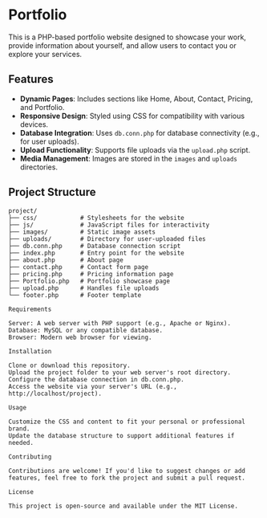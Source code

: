# Portfolio

This is a PHP-based portfolio website designed to showcase your work, provide information about yourself, and allow users to contact you or explore your services.

## Features

- **Dynamic Pages**: Includes sections like Home, About, Contact, Pricing, and Portfolio.
- **Responsive Design**: Styled using CSS for compatibility with various devices.
- **Database Integration**: Uses `db.conn.php` for database connectivity (e.g., for user uploads).
- **Upload Functionality**: Supports file uploads via the `upload.php` script.
- **Media Management**: Images are stored in the `images` and `uploads` directories.

## Project Structure

```plaintext
project/
├── css/            # Stylesheets for the website
├── js/             # JavaScript files for interactivity
├── images/         # Static image assets
├── uploads/        # Directory for user-uploaded files
├── db.conn.php     # Database connection script
├── index.php       # Entry point for the website
├── about.php       # About page
├── contact.php     # Contact form page
├── pricing.php     # Pricing information page
├── Portfolio.php   # Portfolio showcase page
├── upload.php      # Handles file uploads
└── footer.php      # Footer template

Requirements

Server: A web server with PHP support (e.g., Apache or Nginx).
Database: MySQL or any compatible database.
Browser: Modern web browser for viewing.

Installation

Clone or download this repository.
Upload the project folder to your web server's root directory.
Configure the database connection in db.conn.php.
Access the website via your server's URL (e.g., http://localhost/project).

Usage

Customize the CSS and content to fit your personal or professional brand.
Update the database structure to support additional features if needed.

Contributing

Contributions are welcome! If you'd like to suggest changes or add features, feel free to fork the project and submit a pull request.

License

This project is open-source and available under the MIT License.







